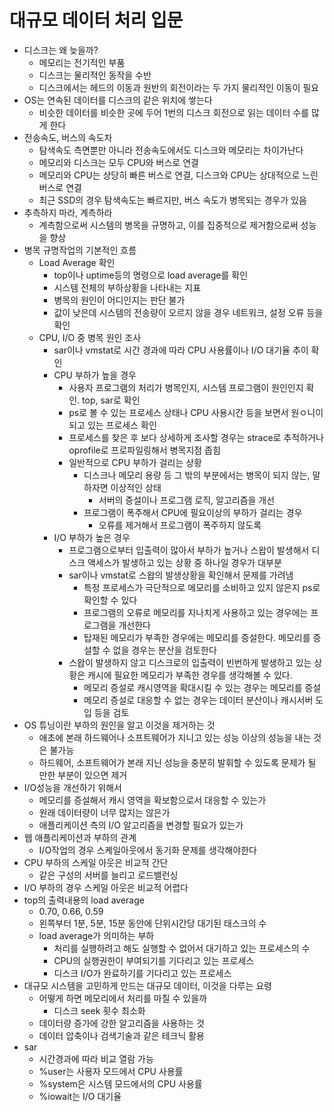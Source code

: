 # 대규모 데이터 처리 입문
- 디스크는 왜 늦을까?
    - 메모리는 전기적인 부품
    - 디스크는 물리적인 동작을 수반
    - 디스크에서는 헤드의 이동과 원반의 회전이라는 두 가지 물리적인 이동이 필요
- OS는 연속된 데이터를 디스크의 같은 위치에 쌓는다
    - 비슷한 데이터를 비슷한 곳에 두어 1번의 디스크 회전으로 읽는 데이터 수를 많게 한다
- 전송속도, 버스의 속도차
    - 탐색속도 측면뿐만 아니라 전송속도에서도 디스크와 메모리는 차이가난다
    - 메모리와 디스크는 모두 CPU와 버스로 연결
    - 메모리와 CPU는 상당히 빠른 버스로 연결, 디스크와 CPU는 상대적으로 느린 버스로 연결
    - 최근 SSD의 경우 탐색속도는 빠르지만, 버스 속도가 병목되는 경우가 있음
- 추측하지 마라, 계측하라
    - 계측함으로써 시스템의 병목을 규명하고, 이를 집중적으로 제거함으로써 성능을 향상
- 병목 규명작업의 기본적인 흐름
    - Load Average 확인
        - top이나 uptime등의 명령으로 load average를 확인
        - 시스템 전체의 부하상황을 나타내는 지표
        - 병목의 원인이 어디인지는 판단 불가
        - 값이 낮은데 시스템의 전송량이 오르지 않을 경우 네트워크, 설정 오류 등을 확인
    - CPU, I/O 중 병목 원인 조사
        - sar이나 vmstat로 시간 경과에 따라 CPU 사용률이나 I/O 대기율 추이 확인
        - CPU 부하가 높을 경우
            - 사용자 프로그램의 처리가 병목인지, 시스템 프로그램이 원인인지 확인. top, sar로 확인
            - ps로 볼 수 있는 프로세스 상태나 CPU 사용시간 등을 보면서 원ㅇ니이 되고 있는 프로세스 확인
            - 프로세스를 찾은 후 보다 상세하게 조사할 경우는 strace로 추적하거나 oprofile로 프로파일링해서 병목지점 좁힘
            - 일반적으로 CPU 부하가 걸리는 상황
                - 디스크나 메모리 용량 등 그 밖의 부분에서는 병목이 되지 않는, 말하자면 이상적인 상태
                    - 서버의 증설이나 프로그램 로직, 알고리즘을 개선
                - 프로그램이 폭주해서 CPU에 필요이상의 부하가 걸리는 경우
                    - 오류를 제거해서 프로그램이 폭주하지 않도록
        - I/O 부하가 높은 경우
            - 프로그램으로부터 입출력이 많아서 부하가 높거나 스왑이 발생해서 디스크 액세스가 발생하고 있는 상황 중 하나일 경우가 대부분
            - sar이나 vmstat로 스왑의 발생상황을 확인해서 문제를 가려냄
                - 특정 프로세스가 극단적으로 메모리를 소비하고 있지 않은지 ps로 확인할 수 있다
                - 프로그램의 오류로 메모리를 지나치게 사용하고 있는 경우에는 프로그램을 개선한다
                - 탑재된 메모리가 부족한 경우에는 메모리를 증설한다. 메모리를 증설할 수 없을 경우는 분산을 검토한다
            - 스왑이 발생하지 않고 디스크로의 입출력이 빈번하게 발생하고 있는 상황은 캐시에 필요한 메모리가 부족한 경우를 생각해볼 수 있다.
                - 메모리 증설로 캐시영역을 확대시킬 수 있는 경우는 메모리를 증설
                - 메모리 증설로 대응할 수 없는 경우는 데이터 분산이나 캐시서버 도입 등을 검토
- OS 튜닝이란 부하의 원인을 알고 이것을 제거하는 것
    - 애초에 본래 하드웨어나 소프트웨어가 지니고 있는 성능 이상의 성능을 내는 것은 불가능
    - 하드웨어, 소프트웨어가 본래 지닌 성능을 충분히 발휘할 수 있도록 문제가 될 만한 부분이 있으면 제거
- I/O성능을 개선하기 위해서
    - 메모리를 증설해서 캐시 영역을 확보함으로서 대응할 수 있는가
    - 원래 데이터량이 너무 많지는 않은가
    - 애플리케이션 측의 I/O 알고리즘을 변경할 필요가 있는가
- 웹 애플리케이션과 부하의 관계
    - I/O작업의 경우 스케일아웃에서 동기화 문제를 생각해야한다
- CPU 부하의 스케일 아웃은 비교적 간단
    - 같은 구성의 서버를 늘리고 로드밸런싱
- I/O 부하의 경우 스케일 아웃은 비교적 어렵다
- top의 출력내용의 load average
    - 0.70, 0.66, 0.59
    - 왼쪽부터 1분, 5분, 15분 동안에 단위시간당 대기된 태스크의 수
    - load average가 의미하는 부하
        - 처리를 실행하려고 해도 실행할 수 없어서 대기하고 있는 프로세스의 수
        - CPU의 실행권한이 부여되기를 기다리고 있는 프로세스
        - 디스크 I/O가 완료하기를 기다리고 있는 프로세스
- 대규모 시스템을 고민하게 만드는 대규모 데이터, 이것을 다루는 요령
    - 어떻게 하면 메모리에서 처리를 마칠 수 있을까
        - 디스크 seek 횟수 최소화
    - 데이터량 증가에 강한 알고리즘을 사용하는 것
    - 데이터 압축이나 검색기술과 같은 테크닉 활용
- sar
    - 시간경과에 따라 비교 열람 가능
    - %user는 사용자 모드에서 CPU 사용률
    - %system은 시스템 모드에서의 CPU 사용률
    - %iowait는 I/O 대기율